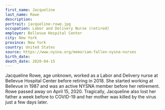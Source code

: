 ```yaml
---
first_name: Jacqueline
last_name: Rowe
description: 
portrait: jacqueline-rowe.jpg
occupation: Labor and Delivery Nurse (retired)
employer: Bellevue Hospital Center
city: New York
province: New York
country: United States
source: https://www.nysna.org/memoriam-fallen-nysna-nurses
birth_date: 
death_date: 2020-04-15
---
```


Jacqueline Rowe, age unknown, worked as a Labor and Delivery nurse at Bellevue Hospital Center before retiring in 2018. She started working at Bellevue in 1987 and was an active NYSNA member before her retirement. Rowe passed away on April 15, 2020. Tragically, Jacqueline also lost her father a week before to COVID-19 and her mother was killed by the virus just a few days later.